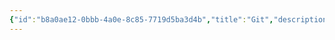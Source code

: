 ```yaml
---
{"id":"b8a0ae12-0bbb-4a0e-8c85-7719d5ba3d4b","title":"Git","description":"Overview of Git tag.","publish":true,"date_created":"Friday, October 4th 2024, 12:16:02 am","date_modified":"Friday, October 4th 2024, 12:24:11 am","editing_lock":true,"live_preview":true,"cssclasses":["mado-heading"],"PassFrontmatter":true}
---
```


